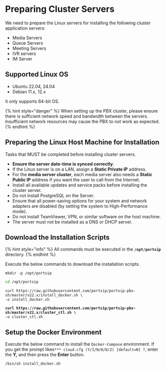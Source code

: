 # Preparing Cluster Servers

We need to prepare the Linux servers for installing the following cluster application servers:

* Media Servers
* Queue Servers
* Meeting Servers
* IVR servers
* IM Server

## **Supported Linux OS**

* Ubuntu 22.04, 24.04
* Debian 11.x, 12.x

It only supports 64-bit OS.

{% hint style="danger" %}
When setting up the PBX cluster, please ensure there is sufficient network speed and bandwidth between the servers. Insufficient network resources may cause the PBX to not work as expected.
{% endhint %}

## **Preparing the Linux Host Machine for Installation**

Tasks that MUST be completed before installing cluster servers.

* **Ensure the server date-time is synced correctly**.
* If the Linux server is on a LAN, assign a **Static Private IP** address.
* For the **media server cluster**, each media server also needs a **Static Public IP** address if you want the user to call from the Internet.
* Install all available updates and service packs before installing the cluster server.
* Do not install PostgreSQL on the Server.
* Ensure that all power-saving options for your system and network adapters are disabled (by setting the system to High-Performance mode).
* Do not install TeamViewer, VPN, or similar software on the host machine.
* The server must not be installed as a DNS or DHCP server.

## **Download the  Installation Scripts**

{% hint style="info" %}
All commands must be executed in the **`/opt/portsip`** directory.
{% endhint %}

Execute the below commands to download the installation scripts.

```shell
mkdir -p /opt/portsip
```

```sh
cd /opt/portsip
```

```
curl https://raw.githubusercontent.com/portsip/portsip-pbx-sh/master/v22.x/install_docker.sh \
-o install_docker.sh
```

<pre><code><strong>curl https://raw.githubusercontent.com/portsip/portsip-pbx-sh/master/v22.x/cluster_ctl.sh \
</strong>-o cluster_ctl.sh
</code></pre>

## **Setup the Docker Environment**

Execute the below command to install the `Docker-Compose` environment. If you get the prompt likes`*** cloud.cfg (Y/I/N/O/D/Z) [default=N] ?`, enter the **Y,** and then press the **Enter** button.

```shell
/bin/sh install_docker.sh
```

